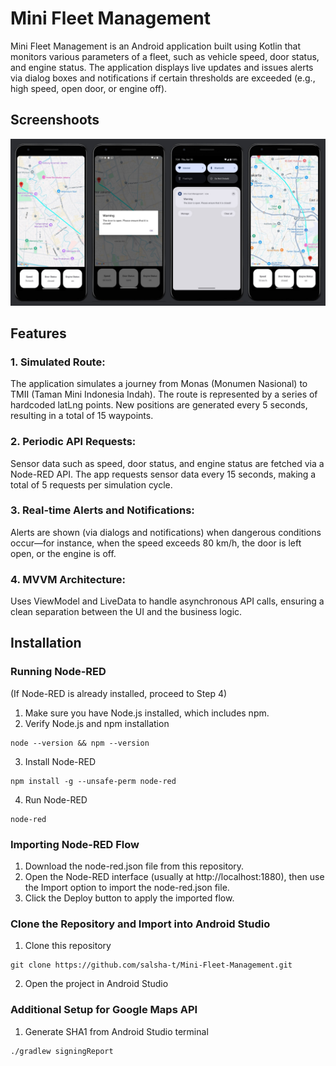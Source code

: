 # Mini Fleet Management
Mini Fleet Management is an Android application built using Kotlin that monitors various parameters of a fleet, such as vehicle speed, door status, and engine status. The application displays live updates and issues alerts via dialog boxes and notifications if certain thresholds are exceeded (e.g., high speed, open door, or engine off).

## Screenshoots
![Image Alt](https://github.com/salsha-t/Mini-Fleet-Management/blob/0059fd09b8794d8bbf4ff94ea784803cb103ed87/app_screenshot.jpg)

## Features
### 1. Simulated Route:
The application simulates a journey from Monas (Monumen Nasional) to TMII (Taman Mini Indonesia Indah). The route is represented by a series of hardcoded latLng points. New positions are generated every 5 seconds, resulting in a total of 15 waypoints.
### 2. Periodic API Requests:
Sensor data such as speed, door status, and engine status are fetched via a Node-RED API. The app requests sensor data every 15 seconds, making a total of 5 requests per simulation cycle.
### 3. Real-time Alerts and Notifications:
Alerts are shown (via dialogs and notifications) when dangerous conditions occur—for instance, when the speed exceeds 80 km/h, the door is left open, or the engine is off.
### 4. MVVM Architecture:
Uses ViewModel and LiveData to handle asynchronous API calls, ensuring a clean separation between the UI and the business logic.

## Installation
### Running Node-RED
(If Node-RED is already installed, proceed to Step 4)
1. Make sure you have Node.js installed, which includes npm.
2. Verify Node.js and npm installation
```shell
node --version && npm --version
```
3. Install Node-RED
```shell
npm install -g --unsafe-perm node-red
```
4. Run Node-RED
```shell
node-red
```

### Importing Node-RED Flow
1. Download the node-red.json file from this repository.
2. Open the Node-RED interface (usually at http://localhost:1880), then use the Import option to import the node-red.json file.
3. Click the Deploy button to apply the imported flow.

### Clone the Repository and Import into Android Studio
1. Clone this repository
```shell
git clone https://github.com/salsha-t/Mini-Fleet-Management.git
```
2. Open the project in Android Studio

### Additional Setup for Google Maps API
1. Generate SHA1 from Android Studio terminal
```shell
./gradlew signingReport
```




